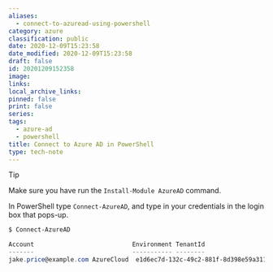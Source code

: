 ```yaml
---
aliases:
  - connect-to-azuread-using-powershell
category: azure
classification: public
date: 2020-12-09T15:23:58
date_modified: 2020-12-09T15:23:58
draft: false
id: 20201209152358
image: 
links: 
local_archive_links: 
pinned: false
print: false
series: 
tags:
  - azure-ad
  - powershell
title: Connect to Azure AD in PowerShell
type: tech-note
---
```


> [!tip]
> Make sure you have run the `Install-Module AzureAD` command.

In PowerShell type `Connect-AzureAD`, and type in your credentials in the login box that pops-up.

```powershell
$ Connect-AzureAD

Account                           Environment TenantId                             TenantDomain           AccountType
-------                           ----------- --------                             ------------           -----------
jake.price@example.com AzureCloud  e1d6ec7d-132c-49c2-881f-8d398e59a311 example.com User
```